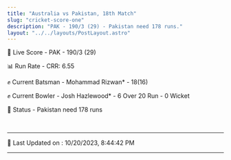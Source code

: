 ```yaml
---
title: "Australia vs Pakistan, 18th Match"
slug: "cricket-score-one"
description: "PAK - 190/3 (29) - Pakistan need 178 runs."
layout: "../../layouts/PostLayout.astro"
---
```


🔴 Live Score - PAK - 190/3 (29)  

📊 Run Rate - CRR: 6.55  

✊ Current Batsman - Mohammad Rizwan* - 18(16)  

✊ Current Bowler - Josh Hazlewood* - 6 Over 20 Run - 0 Wicket  

📑 Status - Pakistan need 178 runs

<br />

***

📝 Last Updated on : 10/20/2023, 8:44:42 PM

***

